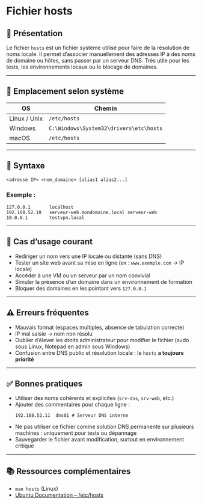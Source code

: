 # Fichier hosts

## 📌 Présentation

Le fichier `hosts` est un fichier système utilisé pour faire de la résolution de noms locale. Il permet d’associer manuellement des adresses IP à des noms de domaine ou hôtes, sans passer par un serveur DNS. Très utile pour les tests, les environnements locaux ou le blocage de domaines.

---

## 📁 Emplacement selon système

| OS | Chemin |
|----|--------|
| Linux / Unix | `/etc/hosts` |
| Windows | `C:\Windows\System32\drivers\etc\hosts` |
| macOS | `/etc/hosts` |

---

## 🧰 Syntaxe

```plaintext
<adresse IP> <nom_domaine> [alias1 alias2...]
```

### Exemple :

```plaintext
127.0.0.1       localhost
192.168.52.10   serveur-web.mondomaine.local serveur-web
10.0.0.1        testvpn.local
```

---

## 🔎 Cas d’usage courant

- Rediriger un nom vers une IP locale ou distante (sans DNS)
- Tester un site web avant sa mise en ligne (ex : `www.exemple.com` → IP locale)
- Accéder à une VM ou un serveur par un nom convivial
- Simuler la présence d’un domaine dans un environnement de formation
- Bloquer des domaines en les pointant vers `127.0.0.1`

---

## ⚠️ Erreurs fréquentes

- Mauvais format (espaces multiples, absence de tabulation correcte)
- IP mal saisie → nom non résolu
- Oublier d’élever les droits administrateur pour modifier le fichier (sudo sous Linux, Notepad en admin sous Windows)
- Confusion entre DNS public et résolution locale : le `hosts` **a toujours priorité**

---

## ✅ Bonnes pratiques

- Utiliser des noms cohérents et explicites (`srv-dns`, `srv-web`, etc.)
- Ajouter des commentaires pour chaque ligne :
  ```plaintext
  192.168.52.11  dns01 # Serveur DNS interne
  ```
- Ne pas utiliser ce fichier comme solution DNS permanente sur plusieurs machines : uniquement pour tests ou dépannage
- Sauvegarder le fichier avant modification, surtout en environnement critique

---

## 📚 Ressources complémentaires

- `man hosts` (Linux)
- [Ubuntu Documentation – /etc/hosts](https://help.ubuntu.com/community/Hosts)
